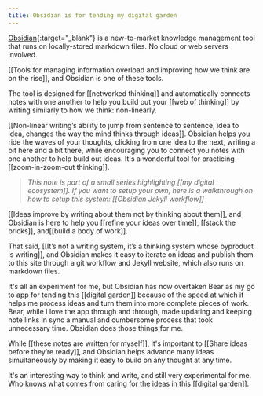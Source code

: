 ```yaml
---
title: Obsidian is for tending my digital garden
---
```

[Obsidian](http://obsidian.md/){:target="_blank"} is a new-to-market knowledge management tool that runs on locally-stored markdown files. No cloud or web servers involved.

[[Tools for managing information overload and improving how we think are on the rise]], and Obsidian is one of these tools.

The tool is designed for [[networked thinking]] and automatically connects notes with one another to help you build out your [[web of thinking]] by writing similarly to how we think: non-linearly.

[[Non-linear writing’s ability to jump from sentence to sentence, idea to idea, changes the way the mind thinks through ideas]].  Obsidian helps you ride the waves of your thoughts, clicking from one idea to the next, writing a bit here and a bit there, while encouraging you to connect you notes with one another to help build out ideas. It's a wonderful tool for practicing [[zoom-in-zoom-out thinking]].

> *This note is part of a small series highlighting [[my digital ecosystem]]. If you want to setup your own, here is a walkthrough on how to setup this system: [[Obsidian Jekyll workflow]]*

[[Ideas improve by writing about them not by thinking about them]], and Obsidian is here to help you [[refine your ideas over time]], [[stack the bricks]], and[[build a body of work]].

That said, [[It’s not a writing system, it’s a thinking system whose byproduct is writing]], and Obsidian makes it easy to iterate on ideas and publish them to this site through a git workflow and Jekyll website, which also runs on markdown files.

It's all an experiment for me, but Obsidian has now overtaken Bear as my go to app for tending this [[digital garden]] because of the speed at which it helps me process ideas and turn them into more complete pieces of work. Bear, while I love the app through and through, made updating and keeping note links in sync a manual and cumbersome process that took unnecessary time. Obsidian does those things for me.

While [[these notes are written for myself]], it's important to [[Share ideas before they’re ready]], and Obsidian helps advance many ideas simultaneously by making it easy to build on any thought at any time.

It's an interesting way to think and write, and still very experimental for me. Who knows what comes from caring for the ideas in this [[digital garden]].